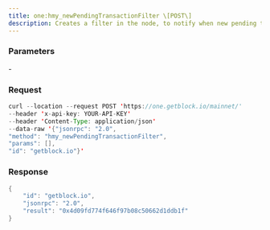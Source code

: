 ```yaml
---
title: one:hmy_newPendingTransactionFilter \[POST\]
description: Creates a filter in the node, to notify when new pending transactionsarrive. To check if the state has changed, call hmy_getFilterChanges.
---
```


### Parameters


\-

### Request

``` java
curl --location --request POST 'https://one.getblock.io/mainnet/' 
--header 'x-api-key: YOUR-API-KEY' 
--header 'Content-Type: application/json' 
--data-raw '{"jsonrpc": "2.0",
"method": "hmy_newPendingTransactionFilter",
"params": [],
"id": "getblock.io"}'
```

###  Response

``` java
{
    "id": "getblock.io",
    "jsonrpc": "2.0",
    "result": "0x4d09fd774f646f97b08c50662d1ddb1f"
}
```

